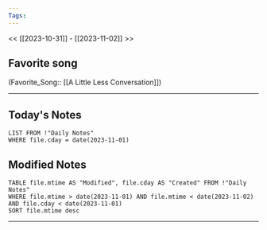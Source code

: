 ```yaml
---
Tags:
---
```

<< [[2023-10-31]] - [[2023-11-02]] >>
## Favorite song
(Favorite_Song:: [[A Little Less Conversation]])

___
## Today's Notes
```dataview
LIST FROM !"Daily Notes"
WHERE file.cday = date(2023-11-01)
```
## Modified Notes
```dataview
TABLE file.mtime AS "Modified", file.cday AS "Created" FROM !"Daily Notes" 
WHERE file.mtime > date(2023-11-01) AND file.mtime < date(2023-11-02) AND file.cday < date(2023-11-01)
SORT file.mtime desc
```
___
